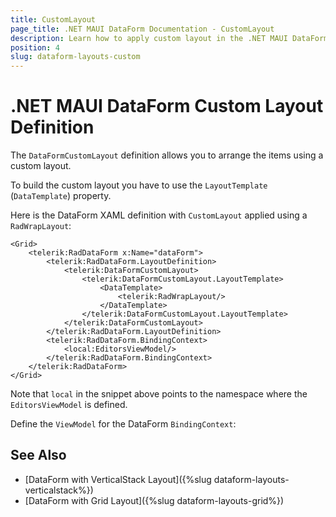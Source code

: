 ```yaml
---
title: CustomLayout
page_title: .NET MAUI DataForm Documentation - CustomLayout
description: Learn how to apply custom layout in the .NET MAUI DataForm.
position: 4
slug: dataform-layouts-custom
---
```


# .NET MAUI DataForm Custom Layout Definition

The `DataFormCustomLayout` definition allows you to arrange the items using a custom layout.

To build the custom layout you have to use the `LayoutTemplate` (`DataTemplate`) property.

Here is the DataForm XAML definition with `CustomLayout` applied using a `RadWrapLayout`:

```XAML
<Grid>
    <telerik:RadDataForm x:Name="dataForm">
        <telerik:RadDataForm.LayoutDefinition>
            <telerik:DataFormCustomLayout>
                <telerik:DataFormCustomLayout.LayoutTemplate>
                    <DataTemplate>
                        <telerik:RadWrapLayout/>
                    </DataTemplate>
                </telerik:DataFormCustomLayout.LayoutTemplate>
            </telerik:DataFormCustomLayout>
        </telerik:RadDataForm.LayoutDefinition>
        <telerik:RadDataForm.BindingContext>
            <local:EditorsViewModel/>
        </telerik:RadDataForm.BindingContext>
    </telerik:RadDataForm>
</Grid>
```

Note that `local` in the snippet above points to the namespace where the `EditorsViewModel` is defined.

Define the  `ViewModel` for the DataForm `BindingContext`:

<snippet id='dataform-editors-model'/>

## See Also

- [DataForm with VerticalStack Layout]({%slug dataform-layouts-verticalstack%})
- [DataForm with Grid Layout]({%slug dataform-layouts-grid%})
